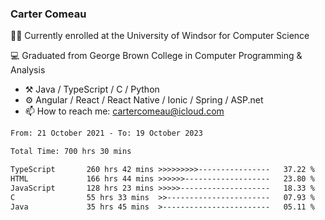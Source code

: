 ### Carter Comeau

🙋‍♂️ Currently enrolled at the University of Windsor for Computer Science

💻 Graduated from George Brown College in Computer Programming & Analysis

- ⚒️ Java / TypeScript / C / Python
- ⚙️ Angular / React / React Native / Ionic / Spring / ASP.net
- 📫 How to reach me: cartercomeau@icloud.com

<!--START_SECTION:waka-->

```txt
From: 21 October 2021 - To: 19 October 2023

Total Time: 700 hrs 30 mins

TypeScript       260 hrs 42 mins >>>>>>>>>----------------   37.22 %
HTML             166 hrs 44 mins >>>>>>-------------------   23.80 %
JavaScript       128 hrs 23 mins >>>>>--------------------   18.33 %
C                55 hrs 33 mins  >>-----------------------   07.93 %
Java             35 hrs 45 mins  >------------------------   05.11 %
```

<!--END_SECTION:waka-->
